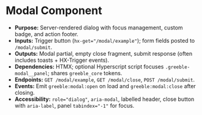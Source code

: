 # Modal Component

- **Purpose:** Server-rendered dialog with focus management, custom badge, and action footer.
- **Inputs:** Trigger button (`hx-get="/modal/example"`); form fields posted to `/modal/submit`.
- **Outputs:** Modal partial, empty close fragment, submit response (often includes toasts + HX-Trigger events).
- **Dependencies:** HTMX; optional Hyperscript script focuses `.greeble-modal__panel`; shares `greeble_core` tokens.
- **Endpoints:** `GET /modal/example`, `GET /modal/close`, `POST /modal/submit`.
- **Events:** Emit `greeble:modal:open` on load and `greeble:modal:close` after closing.
- **Accessibility:** `role="dialog"`, `aria-modal`, labelled header, close button with `aria-label`, panel `tabindex="-1"` for focus.
